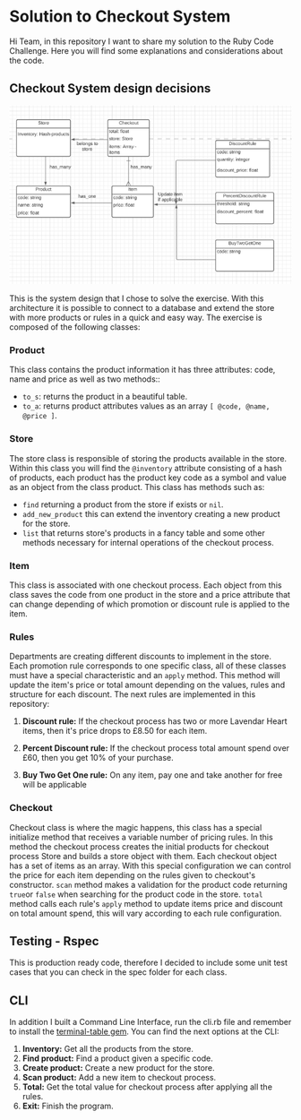 # Solution to Checkout System

Hi Team, in this repository I want to share my solution to the Ruby Code Challenge. Here you will find some explanations and considerations about the code.

## Checkout System design decisions

![design decision diagram](https://github.com/AlekhyaR/checkout_system/blob/master/images/checkout_system_design.png)

This is the system design that I chose to solve the exercise. With this architecture it is possible to connect to a database and extend the store with more products or rules in a quick and easy way. The exercise is composed of the following classes:

### Product
This class contains the product information it has three attributes: code, name and price as well as two methods::

* ```to_s```: returns the product in a beautiful table.
* ```to_a```: returns product attributes values as an array ```[ @code, @name, @price ]```.

### Store

The store class is responsible of storing the products available in the store. Within this class you will find the ```@inventory``` attribute consisting of a hash of products, each product has the product key code as a symbol and value as an object from the class product. This class has methods such as:

* ```find``` returning a product from the store if exists or ```nil```.
* ```add_new_product``` this can extend the inventory creating a new product for the store.
* ```list``` that returns store's products in a fancy table and some other methods necessary for internal operations of the checkout process.

### Item

This class is associated with one checkout process. Each object from this class saves the code from one product in the store and a price attribute that can change depending of which promotion or discount rule is applied to the item.

### Rules

Departments are creating different discounts to implement in the store. Each promotion rule corresponds to one specific class, all of these classes must have a special characteristic and an ```apply``` method. This method will update the item's price or total amount depending on the values, rules and structure for each discount. The next rules are implemented in this repository:

1. **Discount rule:** If the checkout process has two or more Lavendar Heart items, then it's price drops to £8.50 for each item.
 
2. **Percent Discount rule:** If the checkout process total amount spend over £60, then you get 10% of your purchase.

3. **Buy Two Get One rule:** On any item, pay one and take another for free will be applicable

### Checkout

Checkout class is where the magic happens, this class has a special initialize method that receives a variable number of pricing rules. In this method the checkout process creates the initial products for checkout process Store and builds a store object with them. Each checkout object has a set of items as an array. With this special configuration we can control the price for each item depending on the rules given to checkout's constructor. ```scan``` method makes a validation for the product code returning ```true```or ```false``` when searching for the product code in the store. ```total``` method calls each rule's ```apply``` method to update items price and discount on total amount spend, this will vary according to each rule configuration.

## Testing - Rspec

This is production ready code, therefore I decided to include some unit test cases that you can check in the spec folder for each class.

## CLI

In addition I built a Command Line Interface, run the cli.rb file and remember to install the [terminal-table gem](https://github.com/tj/terminal-table). You can find the next options at the CLI:

1. **Inventory:** Get all the products from the store.
2. **Find product:** Find a product given a specific code.
3. **Create product:** Create a new product for the store.
4. **Scan product:** Add a new item to checkout process.
5. **Total:** Get the total value for checkout process after applying all the rules.
6. **Exit:** Finish the program.
